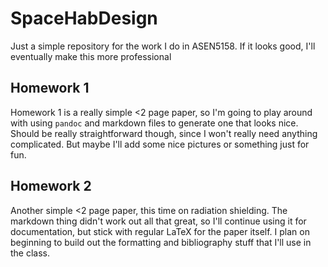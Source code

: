 # SpaceHabDesign
Just a simple repository for the work I do in ASEN5158. If it looks good, I'll eventually make this more professional

## Homework 1
Homework 1 is a really simple <2 page paper, so I'm going to play around with using `pandoc` and markdown files to generate one that looks nice. Should be really straightforward though, since I won't really need anything complicated. But maybe I'll add some nice pictures or something just for fun.

## Homework 2
Another simple <2 page paper, this time on radiation shielding. The markdown
thing didn't work out all that great, so I'll continue using it for
documentation, but stick with regular LaTeX for the paper itself. I plan on
beginning to build out the formatting and bibliography stuff that I'll use in
the class.
